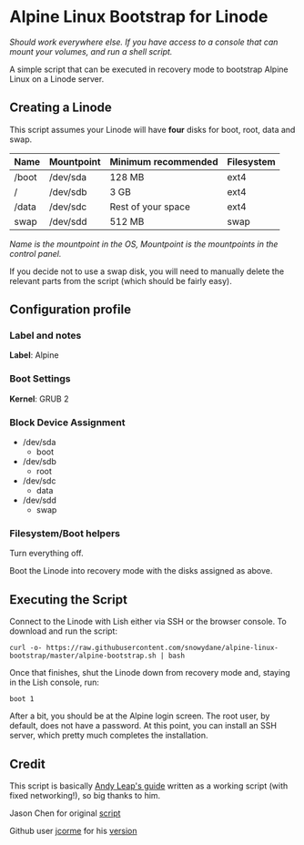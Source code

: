 # Alpine Linux Bootstrap for Linode
_Should work everywhere else. If you have access to a console that can mount your volumes, and run a shell script._

A simple script that can be executed in recovery mode to bootstrap Alpine Linux on a Linode server.

## Creating a Linode

This script assumes your Linode will have **four** disks for boot, root, data and swap.

| **Name**  | **Mountpoint** | **Minimum recommended** | **Filesystem** |
|-------|------------|---------------------|------------|
| /boot | /dev/sda   | 128 MB              | ext4       |
| /     | /dev/sdb   | 3 GB                | ext4       |
| /data | /dev/sdc   | Rest of your space  | ext4       |
| swap  | /dev/sdd   | 512 MB              | swap       |

_Name is the mountpoint in the OS, Mountpoint is the mountpoints in the control panel._

If you decide not to use a swap disk, you will need to manually delete the relevant parts from the script (which should be fairly easy).

## Configuration profile

### Label and notes

**Label**: Alpine

### Boot Settings

**Kernel**: GRUB 2

### Block Device Assignment

+ /dev/sda
  - boot
+ /dev/sdb
  - root
+ /dev/sdc
  - data
+ /dev/sdd
  - swap

### Filesystem/Boot helpers

Turn everything off.

Boot the Linode into recovery mode with the disks assigned as above.

## Executing the Script

Connect to the Linode with Lish either via SSH or the browser console. To download and run the script:

    curl -o- https://raw.githubusercontent.com/snowydane/alpine-linux-bootstrap/master/alpine-bootstrap.sh | bash

Once that finishes, shut the Linode down from recovery mode and, staying in the Lish console, run:
  
    boot 1

After a bit, you should be at the Alpine login screen. The root user, by default, does not have a password. At this point, you can install an SSH server, which pretty much completes the installation.

## Credit

This script is basically [Andy Leap's guide](https://github.com/andyleap/docs/blob/master/docs/tools-reference/custom-kernels-distros/install-alpine-linux-on-your-linode.md) written as a working script (with fixed networking!), so big thanks to him.

Jason Chen for original [script](https://github.com/jcorme/alpine-linode-bootstrap/blob/master/README.md)

Github user [jcorme](https://github.com/jcorme) for his [version](https://github.com/jcorme/alpine-linode-bootstrap)

